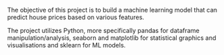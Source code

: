 
The objective of this project is to build a machine learning model that can predict house prices based on various features.

The project utilizes Python, more specifically pandas for dataframe manipulation/analysis, seaborn and matplotlib for statistical graphics and visualisations and sklearn for ML models.

